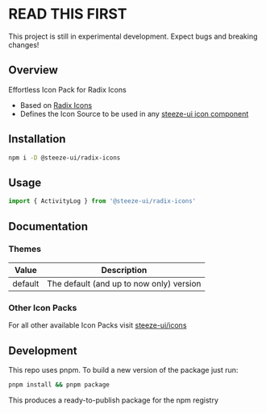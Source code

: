 # READ THIS FIRST

This project is still in experimental development. Expect bugs and breaking changes!

## Overview

Effortless Icon Pack for Radix Icons

- Based on [Radix Icons](https://icons.modulz.app/)
- Defines the Icon Source to be used in any [steeze-ui icon component](https://github.com/steeze-ui/icons/tree/main/packages/components)

## Installation

```bash
npm i -D @steeze-ui/radix-icons
```

## Usage

```js
import { ActivityLog } from '@steeze-ui/radix-icons'
```

## Documentation

### Themes

| Value   | Description                              |
| ------- | ---------------------------------------- |
| default | The default (and up to now only) version |

### Other Icon Packs

For all other available Icon Packs visit [steeze-ui/icons](https://github.com/steeze-ui/icons)

## Development

This repo uses pnpm. To build a new version of the package just run:

```bash
pnpm install && pnpm package
```

This produces a ready-to-publish package for the npm registry
